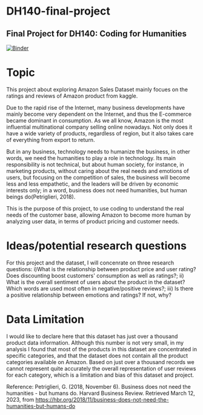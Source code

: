 # DH140-final-project
## Final Project for DH140: Coding for Humanities 

[![Binder](https://mybinder.org/badge_logo.svg)](https://mybinder.org/v2/gh/LisaOuyang47/DH140-final-project.git/HEAD)

# Topic 
This project about exploring Amazon Sales Dataset mainly focues on the ratings and reviews of Amazon product from kaggle.

Due to the rapid rise of the Internet, many business developments have mainly become very dependent on the Internet, and thus the E-commerce became dominant in consumption. As we all know, Amazon is the most influential multinational company selling online nowadays. Not only does it have a wide variety of products, regardless of region, but it also takes care of everything from export to return. 


But in any business, technology needs to humanize the business, in other words, we need the humanities to play a role in technology. Its main responsibility is not technical, but about human society, for instance, in marketing products, without caring about the real needs and emotions of users, but focusing on the competition of sales, the business will become less and less empathetic, and the leaders will be driven by economic interests only; in a word, business does not need humanities, but human beings do(Petriglieri, 2018).


This is the purpose of this project, to use coding to understand the real needs of the customer base, allowing Amazon to become more human by analyzing user data, in terms of product pricing and customer needs.

 
# Ideas/potential research questions 
 
For this project and the dataset, I will concenrate on three research questions: i)What is the relationship between product price and user rating? Does discounting boost customers' consumption as well as ratings?; ii) What is the overall sentiment of users about the product in the dataset? Which words are used most often in negative/positive reviews?; iii) Is there a positive relationship between emotions and ratings? If not, why?

# Data Limitation

I would like to declare here that this dataset has just over a thousand product data information. Although this number is not very small, in my analysis I found that most of the products in this dataset are concentrated in specific categories, and that the dataset does not contain all the product categories available on Amazon. Based on just over a thousand records we cannot represent quite accurately the overall representation of user reviews for each category, which is a limitation and bias of this dataset and project.


Reference:
Petriglieri, G. (2018, November 6). Business does not need the humanities - but humans do. Harvard Business Review. Retrieved March 12, 2023, from https://hbr.org/2018/11/business-does-not-need-the-humanities-but-humans-do 